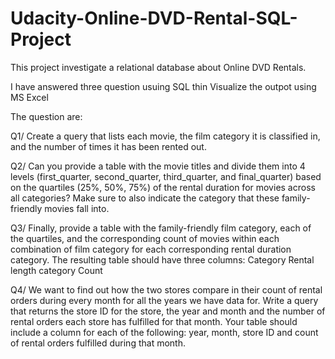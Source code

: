 # Udacity-Online-DVD-Rental-SQL-Project

This project investigate a relational database about Online DVD Rentals.

I have answered three question usuing SQL thin Visualize the outpot using MS Excel

The question are:

Q1/ Create a query that lists each movie, the film category it is classified in, and the number of times it has been rented out.

Q2/ Can you provide a table with the movie titles and divide them into 4 levels (first_quarter, second_quarter, third_quarter, and final_quarter) based on the quartiles (25%, 50%, 75%) of the rental duration for movies across all categories? Make sure to also indicate the category that these family-friendly movies fall into.

Q3/ Finally, provide a table with the family-friendly film category, each of the quartiles, and the corresponding count of movies within each combination of film category for each corresponding rental duration category. The resulting table should have three columns:
Category
Rental length category
Count

Q4/ We want to find out how the two stores compare in their count of rental orders during every month for all the years we have data for. Write a query that returns the store ID for the store, the year and month and the number of rental orders each store has fulfilled for that month. Your table should include a column for each of the following: year, month, store ID and count of rental orders fulfilled during that month.
